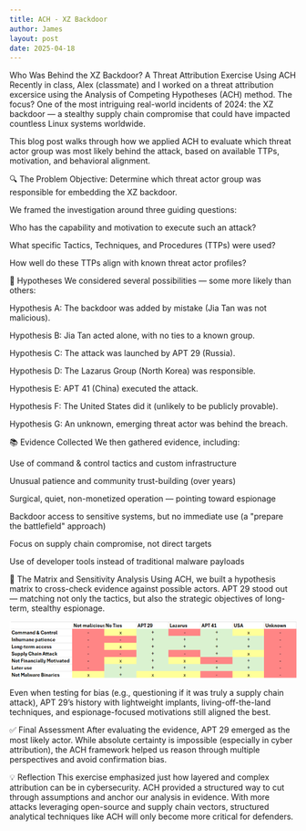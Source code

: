 ```yaml
---
title: ACH - XZ Backdoor
author: James
layout: post
date: 2025-04-18
---
```

Who Was Behind the XZ Backdoor? A Threat Attribution Exercise Using ACH
Recently in class, Alex (classmate) and I worked on a threat attribution excersice using the Analysis of Competing Hypotheses (ACH) method. The focus? One of the most intriguing real-world incidents of 2024: the XZ backdoor — a stealthy supply chain compromise that could have impacted countless Linux systems worldwide.

This blog post walks through how we applied ACH to evaluate which threat actor group was most likely behind the attack, based on available TTPs, motivation, and behavioral alignment.

🔍 The Problem
Objective: Determine which threat actor group was responsible for embedding the XZ backdoor.

We framed the investigation around three guiding questions:

Who has the capability and motivation to execute such an attack?

What specific Tactics, Techniques, and Procedures (TTPs) were used?

How well do these TTPs align with known threat actor profiles?

🧠 Hypotheses
We considered several possibilities — some more likely than others:

Hypothesis A: The backdoor was added by mistake (Jia Tan was not malicious).

Hypothesis B: Jia Tan acted alone, with no ties to a known group.

Hypothesis C: The attack was launched by APT 29 (Russia).

Hypothesis D: The Lazarus Group (North Korea) was responsible.

Hypothesis E: APT 41 (China) executed the attack.

Hypothesis F: The United States did it (unlikely to be publicly provable).

Hypothesis G: An unknown, emerging threat actor was behind the breach.

📚 Evidence Collected
We then gathered evidence, including:

Use of command & control tactics and custom infrastructure

Unusual patience and community trust-building (over years)

Surgical, quiet, non-monetized operation — pointing toward espionage

Backdoor access to sensitive systems, but no immediate use (a "prepare the battlefield" approach)

Focus on supply chain compromise, not direct targets

Use of developer tools instead of traditional malware payloads

🧮 The Matrix and Sensitivity Analysis
Using ACH, we built a hypothesis matrix to cross-check evidence against possible actors. APT 29 stood out — matching not only the tactics, but also the strategic objectives of long-term, stealthy espionage.

![Matrix](/assets/images/ACH-XZ.png)

Even when testing for bias (e.g., questioning if it was truly a supply chain attack), APT 29’s history with lightweight implants, living-off-the-land techniques, and espionage-focused motivations still aligned the best.

✅ Final Assessment
After evaluating the evidence, APT 29 emerged as the most likely actor. While absolute certainty is impossible (especially in cyber attribution), the ACH framework helped us reason through multiple perspectives and avoid confirmation bias.

💡 Reflection
This exercise emphasized just how layered and complex attribution can be in cybersecurity. ACH provided a structured way to cut through assumptions and anchor our analysis in evidence. With more attacks leveraging open-source and supply chain vectors, structured analytical techniques like ACH will only become more critical for defenders.


<script src="https://giscus.app/client.js"
        data-repo="jampillar/jampillar.github.io"
        data-repo-id="R_kgDOOHBQOA"
        data-category="General"
        data-category-id="DIC_kwDOOHBQOM4CpLUA"
        data-mapping="pathname"
        data-strict="0"
        data-reactions-enabled="1"
        data-emit-metadata="0"
        data-input-position="top"
        data-theme="preferred_color_scheme"
        data-lang="en"
        crossorigin="anonymous"
        async>
</script>